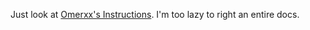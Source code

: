 Just look at [Omerxx's Instructions](https://github.com/omerxx/catppuccin-tmux). I'm too lazy to right an entire docs.
